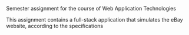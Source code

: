 Semester assignment for the course of Web Application Technologies

This assignment contains a full-stack application that simulates the eBay website, according to the specifications
